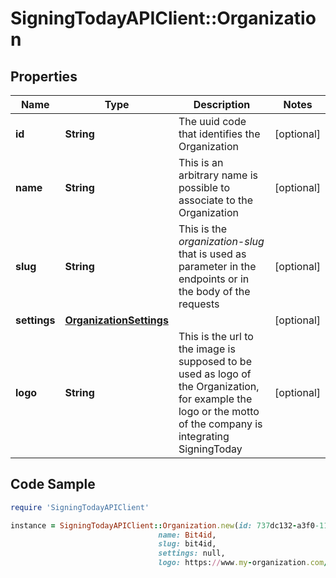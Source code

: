 # SigningTodayAPIClient::Organization

## Properties

Name | Type | Description | Notes
------------ | ------------- | ------------- | -------------
**id** | **String** | The uuid code that identifies the Organization | [optional] 
**name** | **String** | This is an arbitrary name is possible to associate to the Organization  | [optional] 
**slug** | **String** | This is the _organization-slug_ that is used as parameter in the endpoints or in the body of the requests  | [optional] 
**settings** | [**OrganizationSettings**](OrganizationSettings.md) |  | [optional] 
**logo** | **String** | This is the url to the image is supposed to be used as logo of the Organization, for example the logo or the motto of the company is integrating SigningToday  | [optional] 

## Code Sample

```ruby
require 'SigningTodayAPIClient'

instance = SigningTodayAPIClient::Organization.new(id: 737dc132-a3f0-11e9-a2a3-2a2ae2dbcce4,
                                 name: Bit4id,
                                 slug: bit4id,
                                 settings: null,
                                 logo: https://www.my-organization.com/logo.png)
```


